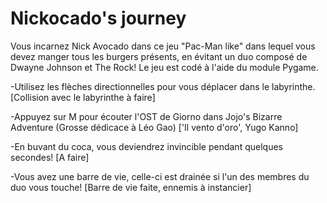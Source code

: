 # Nickocado's journey
Vous incarnez Nick Avocado dans ce jeu "Pac-Man like" dans lequel vous devez manger tous les burgers présents, en évitant un duo composé de Dwayne Johnson et The Rock! 
Le jeu est codé à l'aide du module Pygame.

-Utilisez les flèches directionnelles pour vous déplacer dans le labyrinthe. [Collision avec le labyrinthe à faire]

-Appuyez sur M pour écouter l'OST de Giorno dans Jojo's Bizarre Adventure (Grosse dédicace à Léo Gao) ['Il vento d'oro', Yugo Kanno]

-En buvant du coca, vous deviendrez invincible pendant quelques secondes! [A faire]

-Vous avez une barre de vie, celle-ci est drainée si l'un des membres du duo vous touche! [Barre de vie faite, ennemis à instancier]

